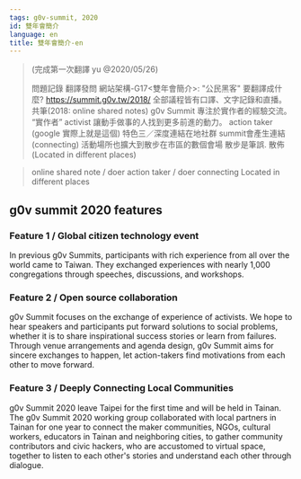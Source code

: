 ```yaml
---
tags: g0v-summit, 2020
id: 雙年會簡介
language: en
title: 雙年會簡介-en
---
```

> (完成第一次翻譯 yu @2020/05/26)
> 
> 問題記錄
> 翻譯發問 網站架構-G17<雙年會簡介>:
> "公民黑客" 要翻譯成什麼? https://summit.g0v.tw/2018/
> 全部議程皆有口譯、文字記錄和直播。共筆(2018: online shared notes)
> g0v Summit 專注於實作者的經驗交流。 “實作者” activist
> 讓動手做事的人找到更多前進的動力。 action taker (google 實際上就是這個)
> 特色三／深度連結在地社群 summit會產生連結 (connecting)
> 活動場所也擴大到散步在市區的數個會場 散步是筆誤. 散佈 (Located in different places)

> online shared note
> / doer
> action taker / doer
> connecting
> Located in different places


## g0v summit 2020 features

### Feature 1 / Global citizen technology event
In previous g0v Summits, participants with rich experience from all over the world came to Taiwan.  They exchanged experiences with nearly 1,000 congregations through speeches, discussions, and workshops.

### Feature 2 / Open source collaboration
g0v Summit focuses on the exchange of experience of activists. We hope to hear speakers and participants put forward solutions to social problems, whether it is to share inspirational success stories or learn from failures. Through venue arrangements and agenda design, g0v Summit aims for sincere exchanges to happen, let action-takers find motivations from each other to move forward.

### Feature 3 / Deeply Connecting Local Communities
g0v Summit 2020 leave Taipei for the first time and will be held in Tainan. The g0v Summit 2020 working group collaborated with local partners in Tainan for one year to connect the maker communities, NGOs, cultural workers, educators in Tainan and neighboring cities, to gather community contributors and civic hackers, who are accustomed to virtual space, together to listen to each other's stories and understand each other through dialogue.